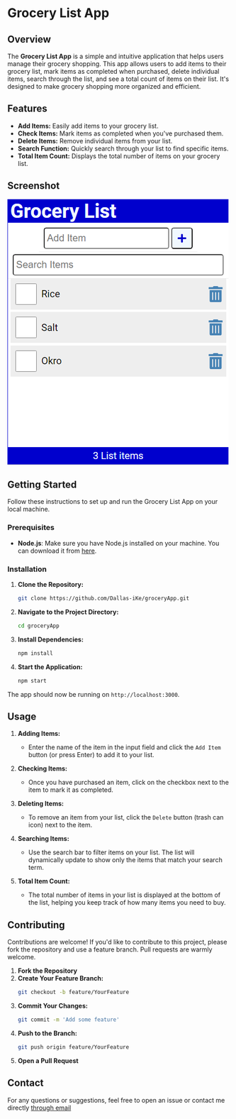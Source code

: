 # Grocery List App

## Overview

The **Grocery List App** is a simple and intuitive application that helps users manage their grocery shopping. This app allows users to add items to their grocery list, mark items as completed when purchased, delete individual items, search through the list, and see a total count of items on their list. It's designed to make grocery shopping more organized and efficient.

## Features

- **Add Items:** Easily add items to your grocery list.
- **Check Items:** Mark items as completed when you've purchased them.
- **Delete Items:** Remove individual items from your list.
- **Search Function:** Quickly search through your list to find specific items.
- **Total Item Count:** Displays the total number of items on your grocery list.

## Screenshot

![Grocery List App Screenshot](assets/screenshot.png)

## Getting Started

Follow these instructions to set up and run the Grocery List App on your local machine.

### Prerequisites

- **Node.js**: Make sure you have Node.js installed on your machine. You can download it from [here](https://nodejs.org/).

### Installation

1. **Clone the Repository:**
   ```bash
   git clone https://github.com/Dallas-iKe/groceryApp.git
   ```
2. **Navigate to the Project Directory:**
   ```bash
   cd groceryApp
   ```
3. **Install Dependencies:**
   ```bash
   npm install
   ```
4. **Start the Application:**
   ```bash
   npm start
   ```

The app should now be running on `http://localhost:3000`.

## Usage

1. **Adding Items:**
   - Enter the name of the item in the input field and click the `Add Item` button (or press Enter) to add it to your list.

2. **Checking Items:**
   - Once you have purchased an item, click on the checkbox next to the item to mark it as completed.

3. **Deleting Items:**
   - To remove an item from your list, click the `Delete` button (trash can icon) next to the item.

4. **Searching Items:**
   - Use the search bar to filter items on your list. The list will dynamically update to show only the items that match your search term.

5. **Total Item Count:**
   - The total number of items in your list is displayed at the bottom of the list, helping you keep track of how many items you need to buy.

## Contributing

Contributions are welcome! If you'd like to contribute to this project, please fork the repository and use a feature branch. Pull requests are warmly welcome.

1. **Fork the Repository**
2. **Create Your Feature Branch:**
   ```bash
   git checkout -b feature/YourFeature
   ```
3. **Commit Your Changes:**
   ```bash
   git commit -m 'Add some feature'
   ```
4. **Push to the Branch:**
   ```bash
   git push origin feature/YourFeature
   ```
5. **Open a Pull Request**


## Contact

For any questions or suggestions, feel free to open an issue or contact me directly [through email](mailto:your.clarity471@gmail.com)